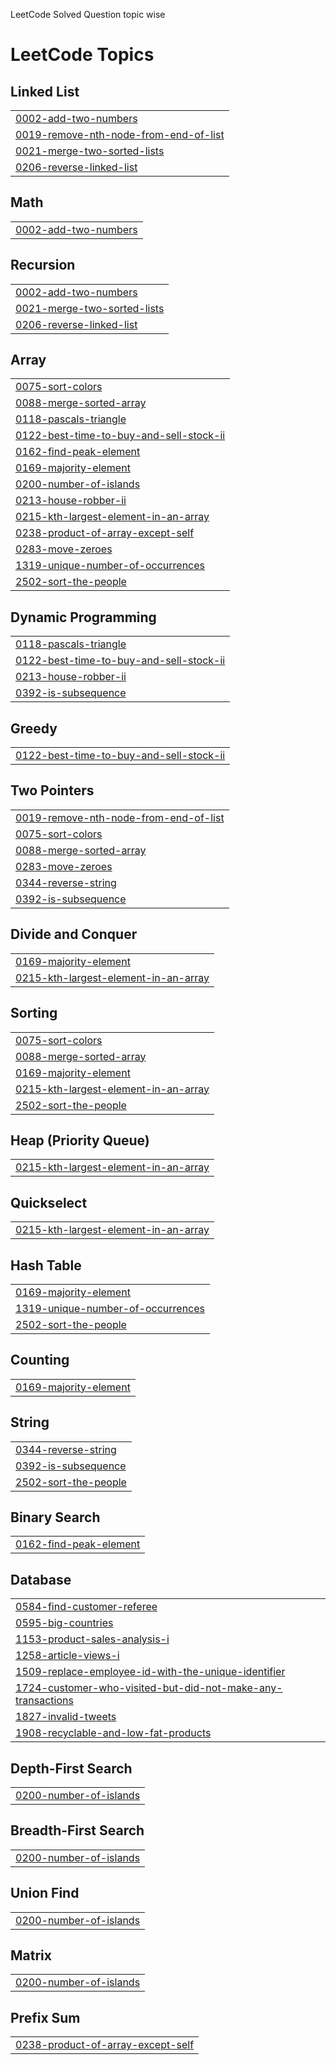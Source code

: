 LeetCode Solved Question  topic wise 

<!---LeetCode Topics Start-->
# LeetCode Topics
## Linked List
|  |
| ------- |
| [0002-add-two-numbers](https://github.com/Animesh-2211/LeetCode/tree/master/0002-add-two-numbers) |
| [0019-remove-nth-node-from-end-of-list](https://github.com/Animesh-2211/LeetCode/tree/master/0019-remove-nth-node-from-end-of-list) |
| [0021-merge-two-sorted-lists](https://github.com/Animesh-2211/LeetCode/tree/master/0021-merge-two-sorted-lists) |
| [0206-reverse-linked-list](https://github.com/Animesh-2211/LeetCode/tree/master/0206-reverse-linked-list) |
## Math
|  |
| ------- |
| [0002-add-two-numbers](https://github.com/Animesh-2211/LeetCode/tree/master/0002-add-two-numbers) |
## Recursion
|  |
| ------- |
| [0002-add-two-numbers](https://github.com/Animesh-2211/LeetCode/tree/master/0002-add-two-numbers) |
| [0021-merge-two-sorted-lists](https://github.com/Animesh-2211/LeetCode/tree/master/0021-merge-two-sorted-lists) |
| [0206-reverse-linked-list](https://github.com/Animesh-2211/LeetCode/tree/master/0206-reverse-linked-list) |
## Array
|  |
| ------- |
| [0075-sort-colors](https://github.com/Animesh-2211/LeetCode/tree/master/0075-sort-colors) |
| [0088-merge-sorted-array](https://github.com/Animesh-2211/LeetCode/tree/master/0088-merge-sorted-array) |
| [0118-pascals-triangle](https://github.com/Animesh-2211/LeetCode/tree/master/0118-pascals-triangle) |
| [0122-best-time-to-buy-and-sell-stock-ii](https://github.com/Animesh-2211/LeetCode/tree/master/0122-best-time-to-buy-and-sell-stock-ii) |
| [0162-find-peak-element](https://github.com/Animesh-2211/LeetCode/tree/master/0162-find-peak-element) |
| [0169-majority-element](https://github.com/Animesh-2211/LeetCode/tree/master/0169-majority-element) |
| [0200-number-of-islands](https://github.com/Animesh-2211/LeetCode/tree/master/0200-number-of-islands) |
| [0213-house-robber-ii](https://github.com/Animesh-2211/LeetCode/tree/master/0213-house-robber-ii) |
| [0215-kth-largest-element-in-an-array](https://github.com/Animesh-2211/LeetCode/tree/master/0215-kth-largest-element-in-an-array) |
| [0238-product-of-array-except-self](https://github.com/Animesh-2211/LeetCode/tree/master/0238-product-of-array-except-self) |
| [0283-move-zeroes](https://github.com/Animesh-2211/LeetCode/tree/master/0283-move-zeroes) |
| [1319-unique-number-of-occurrences](https://github.com/Animesh-2211/LeetCode/tree/master/1319-unique-number-of-occurrences) |
| [2502-sort-the-people](https://github.com/Animesh-2211/LeetCode/tree/master/2502-sort-the-people) |
## Dynamic Programming
|  |
| ------- |
| [0118-pascals-triangle](https://github.com/Animesh-2211/LeetCode/tree/master/0118-pascals-triangle) |
| [0122-best-time-to-buy-and-sell-stock-ii](https://github.com/Animesh-2211/LeetCode/tree/master/0122-best-time-to-buy-and-sell-stock-ii) |
| [0213-house-robber-ii](https://github.com/Animesh-2211/LeetCode/tree/master/0213-house-robber-ii) |
| [0392-is-subsequence](https://github.com/Animesh-2211/LeetCode/tree/master/0392-is-subsequence) |
## Greedy
|  |
| ------- |
| [0122-best-time-to-buy-and-sell-stock-ii](https://github.com/Animesh-2211/LeetCode/tree/master/0122-best-time-to-buy-and-sell-stock-ii) |
## Two Pointers
|  |
| ------- |
| [0019-remove-nth-node-from-end-of-list](https://github.com/Animesh-2211/LeetCode/tree/master/0019-remove-nth-node-from-end-of-list) |
| [0075-sort-colors](https://github.com/Animesh-2211/LeetCode/tree/master/0075-sort-colors) |
| [0088-merge-sorted-array](https://github.com/Animesh-2211/LeetCode/tree/master/0088-merge-sorted-array) |
| [0283-move-zeroes](https://github.com/Animesh-2211/LeetCode/tree/master/0283-move-zeroes) |
| [0344-reverse-string](https://github.com/Animesh-2211/LeetCode/tree/master/0344-reverse-string) |
| [0392-is-subsequence](https://github.com/Animesh-2211/LeetCode/tree/master/0392-is-subsequence) |
## Divide and Conquer
|  |
| ------- |
| [0169-majority-element](https://github.com/Animesh-2211/LeetCode/tree/master/0169-majority-element) |
| [0215-kth-largest-element-in-an-array](https://github.com/Animesh-2211/LeetCode/tree/master/0215-kth-largest-element-in-an-array) |
## Sorting
|  |
| ------- |
| [0075-sort-colors](https://github.com/Animesh-2211/LeetCode/tree/master/0075-sort-colors) |
| [0088-merge-sorted-array](https://github.com/Animesh-2211/LeetCode/tree/master/0088-merge-sorted-array) |
| [0169-majority-element](https://github.com/Animesh-2211/LeetCode/tree/master/0169-majority-element) |
| [0215-kth-largest-element-in-an-array](https://github.com/Animesh-2211/LeetCode/tree/master/0215-kth-largest-element-in-an-array) |
| [2502-sort-the-people](https://github.com/Animesh-2211/LeetCode/tree/master/2502-sort-the-people) |
## Heap (Priority Queue)
|  |
| ------- |
| [0215-kth-largest-element-in-an-array](https://github.com/Animesh-2211/LeetCode/tree/master/0215-kth-largest-element-in-an-array) |
## Quickselect
|  |
| ------- |
| [0215-kth-largest-element-in-an-array](https://github.com/Animesh-2211/LeetCode/tree/master/0215-kth-largest-element-in-an-array) |
## Hash Table
|  |
| ------- |
| [0169-majority-element](https://github.com/Animesh-2211/LeetCode/tree/master/0169-majority-element) |
| [1319-unique-number-of-occurrences](https://github.com/Animesh-2211/LeetCode/tree/master/1319-unique-number-of-occurrences) |
| [2502-sort-the-people](https://github.com/Animesh-2211/LeetCode/tree/master/2502-sort-the-people) |
## Counting
|  |
| ------- |
| [0169-majority-element](https://github.com/Animesh-2211/LeetCode/tree/master/0169-majority-element) |
## String
|  |
| ------- |
| [0344-reverse-string](https://github.com/Animesh-2211/LeetCode/tree/master/0344-reverse-string) |
| [0392-is-subsequence](https://github.com/Animesh-2211/LeetCode/tree/master/0392-is-subsequence) |
| [2502-sort-the-people](https://github.com/Animesh-2211/LeetCode/tree/master/2502-sort-the-people) |
## Binary Search
|  |
| ------- |
| [0162-find-peak-element](https://github.com/Animesh-2211/LeetCode/tree/master/0162-find-peak-element) |
## Database
|  |
| ------- |
| [0584-find-customer-referee](https://github.com/Animesh-2211/LeetCode/tree/master/0584-find-customer-referee) |
| [0595-big-countries](https://github.com/Animesh-2211/LeetCode/tree/master/0595-big-countries) |
| [1153-product-sales-analysis-i](https://github.com/Animesh-2211/LeetCode/tree/master/1153-product-sales-analysis-i) |
| [1258-article-views-i](https://github.com/Animesh-2211/LeetCode/tree/master/1258-article-views-i) |
| [1509-replace-employee-id-with-the-unique-identifier](https://github.com/Animesh-2211/LeetCode/tree/master/1509-replace-employee-id-with-the-unique-identifier) |
| [1724-customer-who-visited-but-did-not-make-any-transactions](https://github.com/Animesh-2211/LeetCode/tree/master/1724-customer-who-visited-but-did-not-make-any-transactions) |
| [1827-invalid-tweets](https://github.com/Animesh-2211/LeetCode/tree/master/1827-invalid-tweets) |
| [1908-recyclable-and-low-fat-products](https://github.com/Animesh-2211/LeetCode/tree/master/1908-recyclable-and-low-fat-products) |
## Depth-First Search
|  |
| ------- |
| [0200-number-of-islands](https://github.com/Animesh-2211/LeetCode/tree/master/0200-number-of-islands) |
## Breadth-First Search
|  |
| ------- |
| [0200-number-of-islands](https://github.com/Animesh-2211/LeetCode/tree/master/0200-number-of-islands) |
## Union Find
|  |
| ------- |
| [0200-number-of-islands](https://github.com/Animesh-2211/LeetCode/tree/master/0200-number-of-islands) |
## Matrix
|  |
| ------- |
| [0200-number-of-islands](https://github.com/Animesh-2211/LeetCode/tree/master/0200-number-of-islands) |
## Prefix Sum
|  |
| ------- |
| [0238-product-of-array-except-self](https://github.com/Animesh-2211/LeetCode/tree/master/0238-product-of-array-except-self) |
<!---LeetCode Topics End-->